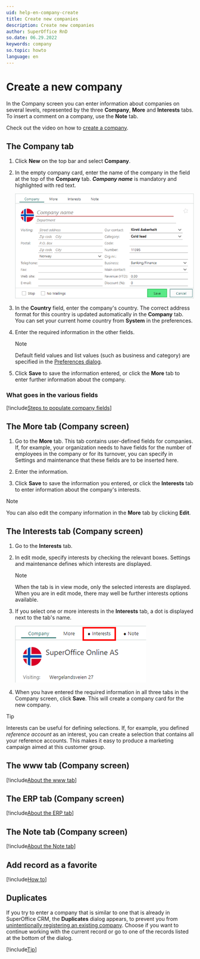 ```yaml
---
uid: help-en-company-create
title: Create new companies
description: Create new companies
author: SuperOffice RnD
so.date: 06.29.2022
keywords: company
so.topic: howto
language: en
---
```


# Create a new company

In the Company screen you can enter information about companies on several levels, represented by the three **Company**, **More** and **Interests** tabs. To insert a comment on a company, use the **Note** tab.

Check out the video on how to [create a company][1].

<!-- Watch this video or follow the steps below.
> [!Video https://community.superoffice.com/globalassets/user--admin/learning/user-guide/company--contact/add-company.mp4] -->

## The Company tab

1. Click **New** on the top bar and select **Company**.

1. In the empty company card, enter the name of the company in the field at the top of the **Company** tab. ***Company name*** is mandatory and highlighted with red text.

    ![Empty company card -screenshot][img1]

1. In the **Country** field, enter the company's country. The correct address format for this country is updated automatically in the **Company** tab. You can set your current home country from **System** in the preferences.

1. Enter the required information in the other fields.

    > [!NOTE]
    > Default field values and list values (such as business and category) are specified in the [Preferences dialog][3].

1. Click **Save** to save the information entered, or click the **More** tab to enter further information about the company.

### What goes in the various fields

[!include[Steps to populate company fields](includes/company-fields.md)]

## <a id="more-tab" />The More tab (Company screen)

1. Go to the **More** tab. This tab contains user-defined fields for companies. If, for example, your organization needs to have fields for the number of employees in the company or for its turnover, you can specify in Settings and maintenance that these fields are to be inserted here.

2. Enter the information.

3. Click **Save** to save the information you entered, or click the **Interests** tab to enter information about the company's interests.

> [!NOTE]
> You can also edit the company information in the **More** tab by clicking **Edit**.

## <a id="interests-tab" />The Interests tab (Company screen)

1. Go to the **Interests** tab.

2. In edit mode, specify interests by checking the relevant boxes. Settings and maintenance defines which interests are displayed.

    > [!NOTE]
    > When the tab is in view mode, only the selected interests are displayed. When you are in edit mode, there may well be further interests options available.

3. If you select one or more interests in the **Interests** tab, a dot is displayed next to the tab's name.

    ![Company interests tab -screenshot][img2]

4. When you have entered the required information in all three tabs in the Company screen, click **Save**. This will create a company card for the new company.

> [!TIP]
> Interests can be useful for defining selections. If, for example, you defined *reference account* as an interest, you can create a selection that contains all your reference accounts. This makes it easy to produce a marketing campaign aimed at this customer group.

## The www tab (Company screen)

[!include[About the www tab](../../learn/includes/www-tab.md)]

## The ERP tab (Company screen)

[!include[About the ERP tab](../../learn/includes/erp-tab.md)]

## The Note tab (Company screen)

[!include[About the Note tab](../../learn/includes/about-note-tab.md)]

## Add record as a favorite

[!include[How to](../../learn/includes/howto-add-favorite.md)]

## Duplicates

If you try to enter a company that is similar to one that is already in SuperOffice CRM, the **Duplicates** dialog appears, to prevent you from [unintentionally registering an existing company][2]. Choose if you want to continue working with the current record or go to one of the records listed at the bottom of the dialog.

[!include[Tip](../../learn/includes/tip-open-website.md)]

<!-- Referenced links -->
[1]: https://community.superoffice.com/globalassets/user--admin/learning/user-guide/company--contact/add-company.mp4
[2]: ../../learn/basics/duplicates.md
[3]: ../../learn/getting-started/preferences.md

<!-- Referenced images -->
[img1]: ../../../media/loc/en/company/new-company.png
[img2]: ../../../media/loc/en/company/interests.png
